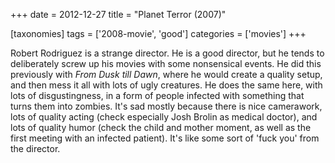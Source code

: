 +++
date = 2012-12-27
title = "Planet Terror (2007)"

[taxonomies]
tags = ['2008-movie', 'good']
categories = ['movies']
+++

Robert Rodriguez is a strange director. He is a good director, but he
tends to deliberately screw up his movies with some nonsensical events.
He did this previously with *From Dusk till Dawn*, where he would create
a quality setup, and then mess it all with lots of ugly creatures. He
does the same here, with lots of disgustingness, in a form of people
infected with something that turns them into zombies. It\'s sad mostly
because there is nice camerawork, lots of quality acting (check
especially Josh Brolin as medical doctor), and lots of quality humor
(check the child and mother moment, as well as the first meeting with an
infected patient). It\'s like some sort of \'fuck you\' from the
director.
